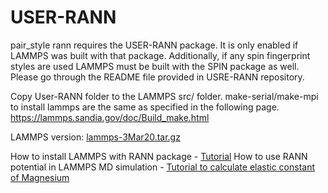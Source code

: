 # USER-RANN

pair_style rann requires the USER-RANN package. It is only enabled if LAMMPS was built with that package. Additionally, if any spin fingerprint styles are used LAMMPS must be built with the SPIN package as well. Please go through the README file provided in USRE-RANN repository.

Copy User-RANN folder to the LAMMPS src/ folder.
make-serial/make-mpi to install lammps are the same as specified in the following page. https://lammps.sandia.gov/doc/Build_make.html

LAMMPS version: [lammps-3Mar20.tar.gz](https://lammps.sandia.gov/tars/)

How to install LAMMPS with RANN package - [Tutorial](https://youtu.be/xxuuY6Aif2U)
How to use RANN potential in  LAMMPS MD simulation -  [Tutorial to calculate elastic constant of Magnesium](https://youtu.be/2chsh9-frSs)
